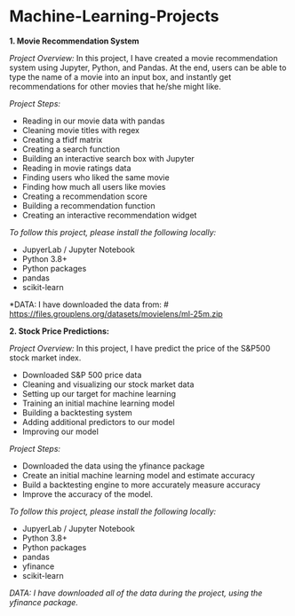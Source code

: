 # Machine-Learning-Projects

**1. Movie Recommendation System**
 
*Project Overview:*
In this project, I have created a movie recommendation system using Jupyter, Python, and Pandas. At the end, users can be able to type the name of a movie into an input box, and instantly get recommendations for other movies that he/she might like.

*Project Steps:*
* Reading in our movie data with pandas
* Cleaning movie titles with regex
* Creating a tfidf matrix
* Creating a search function
* Building an interactive search box with Jupyter
* Reading in movie ratings data
* Finding users who liked the same movie
* Finding how much all users like movies
* Creating a recommendation score
* Building a recommendation function
* Creating an interactive recommendation widget

*To follow this project, please install the following locally:*
* JupyerLab / Jupyter Notebook
* Python 3.8+
* Python packages
* pandas
* scikit-learn

*DATA: I have downloaded the data from: # https://files.grouplens.org/datasets/movielens/ml-25m.zip 


**2. Stock Price Predictions:**

*Project Overview:*
In this project, I have predict the price of the S&P500 stock market index.

* Downloaded S&P 500 price data
* Cleaning and visualizing our stock market data
* Setting up our target for machine learning
* Training an initial machine learning model
* Building a backtesting system
* Adding additional predictors to our model
* Improving our model

*Project Steps:*
* Downloaded the data using the yfinance package
* Create an initial machine learning model and estimate accuracy
* Build a backtesting engine to more accurately measure accuracy
* Improve the accuracy of the model. 


*To follow this project, please install the following locally:*
* JupyerLab / Jupyter Notebook
* Python 3.8+
* Python packages
* pandas
* yfinance
* scikit-learn

*DATA: I have downloaded all of the data during the project, using the yfinance package.*
